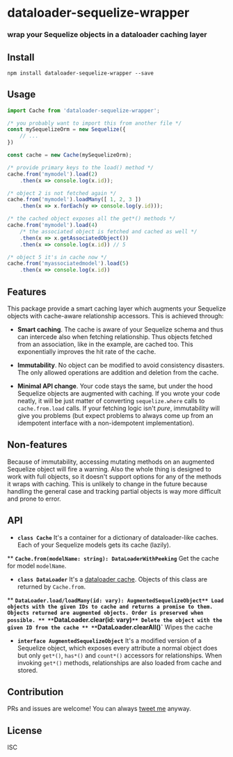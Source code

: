 # dataloader-sequelize-wrapper
### wrap your Sequelize objects in a dataloader caching layer

## Install
```
npm install dataloader-sequelize-wrapper --save
```

## Usage
```js
import Cache from 'dataloader-sequelize-wrapper';

/* you probably want to import this from another file */
const mySequelizeOrm = new Sequelize({
	// ...
})

const cache = new Cache(mySequelizeOrm);

/* provide primary keys to the load() method */
cache.from('mymodel').load(2)
	.then(x => console.log(x.id));

/* object 2 is not fetched again */
cache.from('mymodel').loadMany([ 1, 2, 3 ])
	.then(x => x.forEach(y => console.log(y.id)));

/* the cached object exposes all the get*() methods */
cache.from('mymodel').load(4)
	/* the associated object is fetched and cached as well */
	.then(x => x.getAssociatedObject())
	.then(x => console.log(x.id)) // 5

/* object 5 it's in cache now */
cache.from('myassociatedmodel').load(5)
	.then(x => console.log(x.id))
```

## Features
This package provide a smart caching layer which augments your Sequelize objects with cache-aware relationship accessors.
This is achieved through:

* **Smart caching**. The cache is aware of your Sequelize schema and thus can intercede also when fetching relationship. Thus objects fetched from an association, like in the example, are cached too. This exponentially improves the hit rate of the cache.

* **Immutability**. No object can be modified to avoid consistency disasters. The only allowed operations are addition and deletion from the cache.

* **Minimal API change**. Your code stays the same, but under the hood Sequelize objects are augmented with caching. If you wrote your code neatly, it will be just matter of converting `sequelize.where` calls to `cache.from.load` calls.
If your fetching logic isn't *pure*, immutability will give you problems (but expect problems to always come up from an idempotent interface with a non-idempotent implementation).

## Non-features
Because of immutability, accessing mutating methods on an augmented Sequelize object will fire a warning.
Also the whole thing is designed to work with full objects, so it doesn't support options for any of the methods it wraps with caching. This is unlikely to change in the future because handling the general case and tracking partial objects is way more difficult and prone to error.

## API

* **`class Cache`**
It's a container for a dictionary of dataloader-like caches. Each of your Sequelize models gets its cache (lazily).

** **`Cache.from(modelName: string): DataLoaderWithPeeking`**
Get the cache for model `modelName`.

* **`class DataLoader`**
It's a [dataloader cache](https://github.com/facebook/dataloader). Objects of this class are returned by `Cache.from`.

** **`DataLoader.load/loadMany(id: vary): AugmentedSequelizeObject**
Load objects with the given IDs to cache and returns a promise to them. Objects returned are augmented objects. Order is preserved when possible.
** **`DataLoader.clear(id: vary)`**
Delete the object with the given ID from the cache
** **`DataLoader.clearAll()`**
Wipes the cache

* **`interface AugmentedSequelizeObject`**
It's a modified version of a Sequelize object, which exposes every attribute a normal object does but only `get*()`, `has*()` and `count*()` accessors for relationships. When invoking `get*()` methods, relationships are also loaded from cache and stored.

## Contribution
PRs and issues are welcome! You can always [tweet me](https://twitter.com/user/mattecapu) anyway.

## License
ISC
